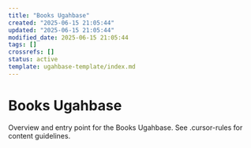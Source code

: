 ```yaml
---
title: "Books Ugahbase"
created: "2025-06-15 21:05:44"
updated: "2025-06-15 21:05:44"
modified_date: 2025-06-15 21:05:44
tags: []
crossrefs: []
status: active
template: ugahbase-template/index.md
---
```


# Books Ugahbase

Overview and entry point for the Books Ugahbase. See .cursor-rules for content guidelines. 